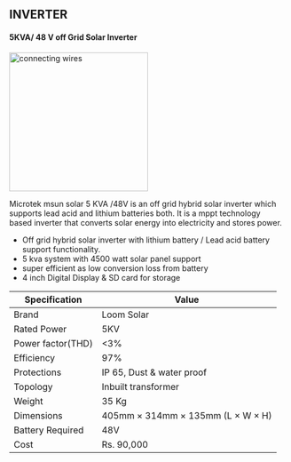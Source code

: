 ## INVERTER
#### 5KVA/ 48 V off Grid Solar Inverter


<img src="https://cdn.shopify.com/s/files/1/2980/5140/products/5kVA48Voltoffgridsolarinverterwithremotemonitoring_600x.jpg?v=1625049499" alt="connecting wires" width="250" height="250"/>

Microtek msun solar 5 KVA /48V is an off grid hybrid solar inverter which supports lead acid and lithium batteries both. It is a mppt technology based inverter that converts solar energy into electricity and stores power.   

-   Off grid hybrid solar inverter with lithium battery / Lead acid battery support functionality.
-   5 kva system with 4500 watt solar panel support
-   super efficient as low conversion loss from battery
-   4 inch Digital Display & SD card for storage

| Specification     | Value                                                         |
| ----------------- | ------------------------------------------------------------- |
| Brand             | Loom Solar                                                    |
| Rated Power       | 5KV                                                           |
| Power factor(THD) | <3%                                                           |
| Efficiency        | 97%                                                           |
| Protections       | IP 65, Dust & water proof                                     |
| Topology          | Inbuilt transformer                                           |
| Weight            | 35 Kg                                                         |
| Dimensions        | 405mm $\times$ 314mm $\times$ 135mm (L $\times$ W $\times$ H) |
| Battery Required  | 48V                                                           |
| Cost              | Rs. 90,000                                                    |

<!---This comment includes link for reference:  https://www.loomsolar.com/products/microtek-5-kva-48-volt-off-grid-solar-inverter --->